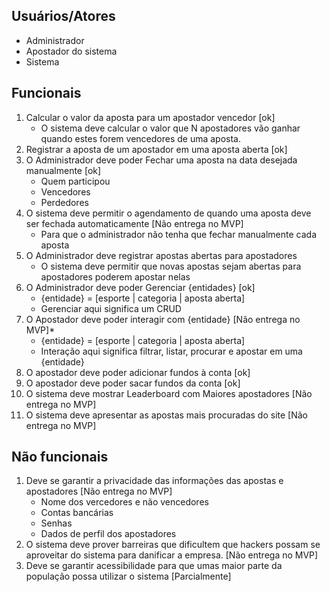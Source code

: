 ## Usuários/Atores

- Administrador
- Apostador do sistema
- Sistema


## Funcionais
1. Calcular o valor da aposta para um apostador vencedor  [ok]
    - O sistema deve calcular o valor que N apostadores vão ganhar quando estes forem vencedores de uma aposta. 
2. Registrar a aposta de um apostador em uma aposta aberta [ok]
3. O Administrador deve poder Fechar uma aposta na data desejada manualmente [ok]
    - Quem participou
    - Vencedores
    - Perdedores
4.  O sistema deve permitir o agendamento de quando uma aposta deve ser fechada automaticamente [Não entrega no MVP]
    - Para que o administrador não tenha que fechar manualmente cada aposta
5. O Administrador deve registrar apostas abertas para apostadores
    - O sistema deve permitir que novas apostas sejam abertas para apostadores poderem apostar nelas
6. O Administrador deve poder Gerenciar {entidades} [ok]
    - {entidade} = [esporte | categoria | aposta aberta]
    - Gerenciar aqui significa um CRUD
7. O Apostador deve poder interagir com {entidade} [Não entrega no MVP]*
    - {entidade} = [esporte | categoria | aposta aberta]
    - Interação aqui significa filtrar, listar, procurar e apostar em uma {entidade}
8. O apostador deve poder adicionar fundos à conta [ok]
9. O apostador deve poder sacar fundos da conta [ok]
10. O sistema deve mostrar Leaderboard com Maiores apostadores [Não entrega no MVP]
11. O sistema deve apresentar as apostas mais procuradas do site [Não entrega no MVP]



## Não funcionais
1. Deve se garantir a privacidade das informações das apostas e apostadores [Não entrega no MVP]
    - Nome dos vercedores e não vencedores
    - Contas bancárias
    - Senhas
    - Dados de perfil dos apostadores
2. O sistema deve prover barreiras que dificultem que hackers possam se aproveitar do sistema para danificar a empresa. [Não entrega no MVP]
3. Deve se garantir acessibilidade para que umas maior parte da população possa utilizar o sistema [Parcialmente]

